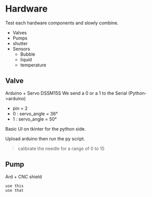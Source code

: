 # Hardware
Test each hardware components and slowly combine.

- Valves
- Pumps
- shutter
- Sensors
  - Bubble
  - liquid
  - temperature

## Valve
Arduino + Servo DSSM15S
We send a 0 or a 1 to the Serial (Python->arduino)

- pin = 2
- 0 : servo_angle = 36°
- 1 : servo_angle = 50°


Basic UI on tkinter for the python side.

Upload arduino then run the py script.

> calibrate the needle for a range of 0 to 15

## Pump
Ard + CNC shield

```
use this 
use that
```
